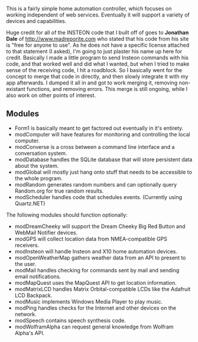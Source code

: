 This is a fairly simple home automation controller, which focuses on working independent of web services. Eventually it will support a variety of devices and capabilities.

Huge credit for all of the INSTEON code that I built off of goes to **Jonathan Dale** of http://www.madreporite.com who stated that his code from his site is "free for anyone to use". As he does not have a specific license attached to that statement (I asked), I'm going to just plaster his name up here for credit. Basically I made a little program to send Insteon commands with his code, and that worked well and did what I wanted, but when I tried to make sense of the receiving code, I hit a roadblock. So I basically went for the concept to merge that code in directly, and then slowly integrate it with my app afterwards. I dumped it all in and got to work merging it, removing non-existant functions, and removing errors. This merge is still ongoing, while I also work on other points of interest.

## Modules ##

* Form1 is basically meant to get factored out eventually in it's entirety.
* modComputer will have features for monitoring and controlling the local computer.
* modConverse is a cross between a command line interface and a conversation system.
* modDatabase handles the SQLite database that will store persistent data about the system.
* modGlobal will mostly just hang onto stuff that needs to be accessible to the whole program.
* modRandom generates random numbers and can optionally query Random.org for true random results.
* modScheduler handles code that schedules events. (Currently using Quartz.NET)

The following modules should function optionally:
* modDreamCheeky will support the Dream Cheeky Big Red Button and WebMail Notifier devices.
* modGPS will collect location data from NMEA-compatible GPS receivers.
* modInsteon will handle Insteon and X10 home automation devices.
* modOpenWeatherMap gathers weather data from an API to present to the user.
* modMail handles checking for commands sent by mail and sending email notifications.
* modMapQuest uses the MapQuest API to get location information.
* modMatrixLCD handles Matrix Orbital-compatible LCDs like the Adafruit LCD Backpack.
* modMusic implements Windows Media Player to play music.
* modPing handles checks for the Internet and other devices on the network.
* modSpeech contains speech synthesis code.
* modWolframAlpha can request general knowledge from Wolfram Alpha's API.